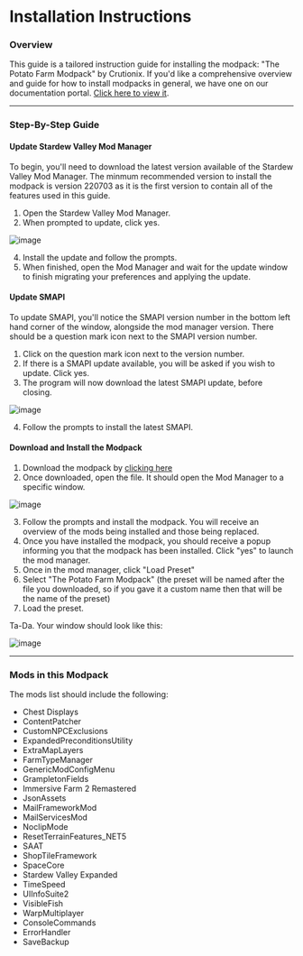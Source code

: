 # Installation Instructions
### Overview
This guide is a tailored instruction guide for installing the modpack: "The Potato Farm Modpack" by Crutionix. If you'd like a comprehensive overview and guide for how to install modpacks in general, we have one on our documentation portal. [Click here to view it](https://rwe-labs.gitbook.io/sdvmm/mod-management/installing-modpacks).

<hr>

### Step-By-Step Guide
#### Update Stardew Valley Mod Manager
To begin, you'll need to download the latest version available of the Stardew Valley Mod Manager. The minmum recommended version to install the modpack is version 220703 as it is the first version to contain all of the features used in this guide.

1. Open the Stardew Valley Mod Manager.
2. When prompted to update, click yes.

![image](https://user-images.githubusercontent.com/69621127/178648792-23e8f77b-400f-4e71-83dc-1704300354f9.png)

4. Install the update and follow the prompts.
5. When finished, open the Mod Manager and wait for the update window to finish migrating your preferences and applying the update.

#### Update SMAPI
To update SMAPI, you'll notice the SMAPI version number in the bottom left hand corner of the window, alongside the mod manager version. There should be a question mark icon next to the SMAPI version number.

1. Click on the question mark icon next to the version number.
2. If there is a SMAPI update available, you will be asked if you wish to update. Click yes.
3. The program will now download the latest SMAPI update, before closing.

![image](https://user-images.githubusercontent.com/69621127/178648942-d7f4e70c-bf2e-4dd9-b622-a37e5c8ce467.png)

4. Follow the prompts to install the latest SMAPI.

#### Download and Install the Modpack
1. Download the modpack by [clicking here](https://github.com/RWELabs/Stardew-Valley-Mod-Manager/raw/release-stable/modpacks/The%20Potato%20Farm%20Modpack.sdvmp)
2. Once downloaded, open the file. It should open the Mod Manager to a specific window.

![image](https://user-images.githubusercontent.com/69621127/178647700-cb1650ae-ee37-4a2c-ab8c-7e451a885aaa.png)

3. Follow the prompts and install the modpack. You will receive an overview of the mods being installed and those being replaced.
4. Once you have installed the modpack, you should receive a popup informing you that the modpack has been installed. Click "yes" to launch the mod manager.
5. Once in the mod manager, click "Load Preset"
6. Select "The Potato Farm Modpack" (the preset will be named after the file you downloaded, so if you gave it a custom name then that will be the name of the preset)
7. Load the preset.

Ta-Da. Your window should look like this:

![image](https://user-images.githubusercontent.com/69621127/178648061-961fd889-4e48-43ee-81a4-7be430261f99.png)

<hr> 

### Mods in this Modpack
The mods list should include the following:

- Chest Displays
- ContentPatcher
- CustomNPCExclusions
- ExpandedPreconditionsUtility
- ExtraMapLayers
- FarmTypeManager
- GenericModConfigMenu
- GrampletonFields
- Immersive Farm 2 Remastered
- JsonAssets
- MailFrameworkMod
- MailServicesMod
- NoclipMode
- ResetTerrainFeatures_NET5
- SAAT
- ShopTileFramework
- SpaceCore
- Stardew Valley Expanded
- TimeSpeed
- UIInfoSuite2
- VisibleFish
- WarpMultiplayer
- ConsoleCommands
- ErrorHandler
- SaveBackup
